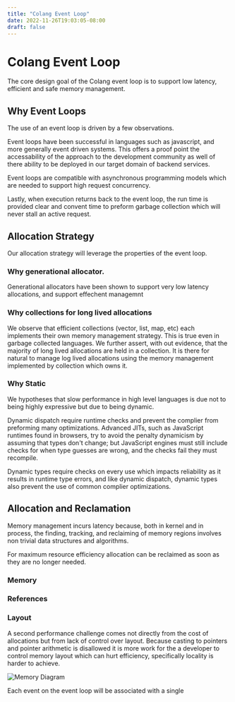 ```yaml
---
title: "Colang Event Loop"
date: 2022-11-26T19:03:05-08:00
draft: false
---
```

# Colang Event Loop

The core design goal of the Colang event loop is to support low latency, efficient and safe memory management. 

## Why Event Loops
The use of an event loop is driven by a few observations.

Event loops have been successful in languages such as javascript, and more generally event driven systems. This offers a proof point the accessability of the approach to the development community as well of there ability to be deployed in our target domain of backend services.

Event loops are compatible with asynchronous programming models which are needed to support high request concurrency.

Lastly, when execution returns back to the event loop, the run time is provided clear and convent time to preform garbage collection which will never stall an active request.

## Allocation Strategy 

Our allocation strategy will leverage the properties of the event loop.


### Why generational allocator.
Generational allocators have been shown to support very low latency allocations, and support effechent managemnt 

### Why collections for long lived allocations
We observe that efficient collections (vector, list, map, etc) each implements their own memory management strategy. This is true even in garbage collected languages. We further assert, with out evidence, that the majority of long lived allocations are held in a collection. It is there for natural to manage log lived allocations using the memory management implemented by collection which owns it.

### Why Static
We hypotheses that slow performance in high level languages is due not to being highly expressive but due to being dynamic.

Dynamic dispatch require runtime checks and prevent the complier from preforming many optimizations. Advanced JITs, such as JavaScript runtimes found in browsers, try to avoid the penalty dynamicism by assuming that types don't change; but JavaScript engines must still include checks for when type guesses are wrong, and the checks fail they must recompile.

Dynamic types require checks on every use which impacts reliability as it results in runtime type errors, and like dynamic dispatch, dynamic types also prevent the use of common complier optimizations.

## Allocation and Reclamation
Memory management incurs latency because, both in kernel and in process, the finding, tracking, and reclaiming of memory regions involves non trivial data structures and algorithms.

For maximum resource efficiency allocation can be reclaimed as soon as they are no longer needed.
### Memory

### References

### Layout
A second performance challenge comes not directly from the cost of allocations but from lack of control over layout. Because casting to pointers and pointer arithmetic is disallowed it is more work for the a developer to control memory layout which can hurt efficiency, specifically locality is harder to achieve.  




![Memory Diagram](/memory-diagram.drawio.svg)


Each event on the event loop will be associated with a single 
